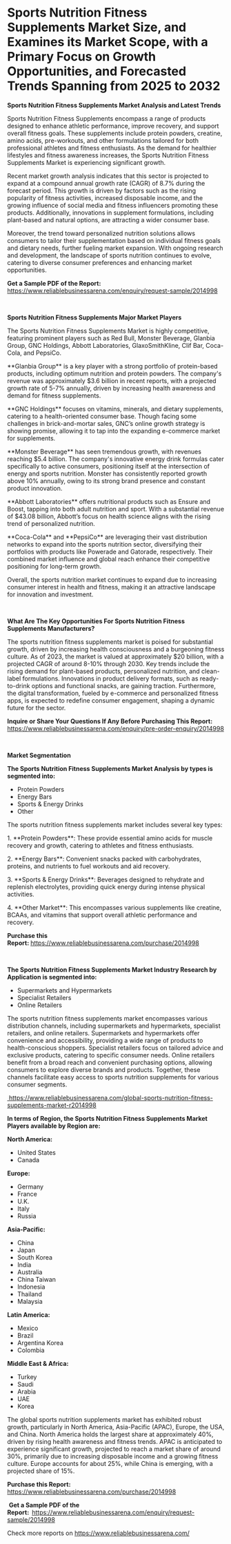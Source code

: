 <p><h1>Sports Nutrition Fitness Supplements Market Size, and Examines its Market Scope, with a Primary Focus on Growth Opportunities, and Forecasted Trends Spanning from 2025 to 2032</h1></p><p><strong>Sports Nutrition Fitness Supplements Market Analysis and Latest Trends</strong></p>
<p><p>Sports Nutrition Fitness Supplements encompass a range of products designed to enhance athletic performance, improve recovery, and support overall fitness goals. These supplements include protein powders, creatine, amino acids, pre-workouts, and other formulations tailored for both professional athletes and fitness enthusiasts. As the demand for healthier lifestyles and fitness awareness increases, the Sports Nutrition Fitness Supplements Market is experiencing significant growth.</p><p>Recent market growth analysis indicates that this sector is projected to expand at a compound annual growth rate (CAGR) of 8.7% during the forecast period. This growth is driven by factors such as the rising popularity of fitness activities, increased disposable income, and the growing influence of social media and fitness influencers promoting these products. Additionally, innovations in supplement formulations, including plant-based and natural options, are attracting a wider consumer base.</p><p>Moreover, the trend toward personalized nutrition solutions allows consumers to tailor their supplementation based on individual fitness goals and dietary needs, further fueling market expansion. With ongoing research and development, the landscape of sports nutrition continues to evolve, catering to diverse consumer preferences and enhancing market opportunities.</p></p>
<p><strong>Get a Sample PDF of the Report:&nbsp;</strong> <a href="https://www.reliablebusinessarena.com/enquiry/request-sample/2014998?utm_campaign=2033&utm_medium=2&utm_source=Github&utm_content=ia&utm_term=29032025&utm_id=sports-nutrition-fitness-supplements">https://www.reliablebusinessarena.com/enquiry/request-sample/2014998</a></p>
<p>&nbsp;</p>
<p><strong>Sports Nutrition Fitness Supplements Major Market Players</strong></p>
<p><p>The Sports Nutrition Fitness Supplements Market is highly competitive, featuring prominent players such as Red Bull, Monster Beverage, Glanbia Group, GNC Holdings, Abbott Laboratories, GlaxoSmithKline, Clif Bar, Coca-Cola, and PepsiCo. </p><p>**Glanbia Group** is a key player with a strong portfolio of protein-based products, including optimum nutrition and protein powders. The company's revenue was approximately $3.6 billion in recent reports, with a projected growth rate of 5-7% annually, driven by increasing health awareness and demand for fitness supplements.</p><p>**GNC Holdings** focuses on vitamins, minerals, and dietary supplements, catering to a health-oriented consumer base. Though facing some challenges in brick-and-mortar sales, GNC’s online growth strategy is showing promise, allowing it to tap into the expanding e-commerce market for supplements.</p><p>**Monster Beverage** has seen tremendous growth, with revenues reaching $5.4 billion. The company's innovative energy drink formulas cater specifically to active consumers, positioning itself at the intersection of energy and sports nutrition. Monster has consistently reported growth above 10% annually, owing to its strong brand presence and constant product innovation.</p><p>**Abbott Laboratories** offers nutritional products such as Ensure and Boost, tapping into both adult nutrition and sport. With a substantial revenue of $43.08 billion, Abbott’s focus on health science aligns with the rising trend of personalized nutrition.</p><p>**Coca-Cola** and **PepsiCo** are leveraging their vast distribution networks to expand into the sports nutrition sector, diversifying their portfolios with products like Powerade and Gatorade, respectively. Their combined market influence and global reach enhance their competitive positioning for long-term growth.</p><p>Overall, the sports nutrition market continues to expand due to increasing consumer interest in health and fitness, making it an attractive landscape for innovation and investment.</p></p>
<p>&nbsp;</p>
<p><strong>What Are The Key Opportunities For Sports Nutrition Fitness Supplements Manufacturers?</strong></p>
<p><p>The sports nutrition fitness supplements market is poised for substantial growth, driven by increasing health consciousness and a burgeoning fitness culture. As of 2023, the market is valued at approximately $20 billion, with a projected CAGR of around 8-10% through 2030. Key trends include the rising demand for plant-based products, personalized nutrition, and clean-label formulations. Innovations in product delivery formats, such as ready-to-drink options and functional snacks, are gaining traction. Furthermore, the digital transformation, fueled by e-commerce and personalized fitness apps, is expected to redefine consumer engagement, shaping a dynamic future for the sector.</p></p>
<p><strong>Inquire or Share Your Questions If Any Before Purchasing This Report:</strong> <a href="https://www.reliablebusinessarena.com/enquiry/pre-order-enquiry/2014998?utm_campaign=2033&utm_medium=2&utm_source=Github&utm_content=ia&utm_term=29032025&utm_id=sports-nutrition-fitness-supplements">https://www.reliablebusinessarena.com/enquiry/pre-order-enquiry/2014998</a></p>
<p>&nbsp;</p>
<p><strong>Market Segmentation</strong></p>
<p><strong>The Sports Nutrition Fitness Supplements Market Analysis by types is segmented into:</strong></p>
<p><ul><li>Protein Powders</li><li>Energy Bars</li><li>Sports & Energy Drinks</li><li>Other</li></ul></p>
<p><p>The sports nutrition fitness supplements market includes several key types: </p><p>1. **Protein Powders**: These provide essential amino acids for muscle recovery and growth, catering to athletes and fitness enthusiasts.</p><p>   </p><p>2. **Energy Bars**: Convenient snacks packed with carbohydrates, proteins, and nutrients to fuel workouts and aid recovery.</p><p>3. **Sports & Energy Drinks**: Beverages designed to rehydrate and replenish electrolytes, providing quick energy during intense physical activities.</p><p>4. **Other Market**: This encompasses various supplements like creatine, BCAAs, and vitamins that support overall athletic performance and recovery.</p></p>
<p><strong>Purchase this Report:&nbsp;</strong><a href="https://www.reliablebusinessarena.com/purchase/2014998?utm_campaign=2033&utm_medium=2&utm_source=Github&utm_content=ia&utm_term=29032025&utm_id=sports-nutrition-fitness-supplements">https://www.reliablebusinessarena.com/purchase/2014998</a></p>
<p>&nbsp;</p>
<p><strong>The Sports Nutrition Fitness Supplements Market Industry Research by Application is segmented into:</strong></p>
<p><ul><li>Supermarkets and Hypermarkets</li><li>Specialist Retailers</li><li>Online Retailers</li></ul></p>
<p><p>The sports nutrition fitness supplements market encompasses various distribution channels, including supermarkets and hypermarkets, specialist retailers, and online retailers. Supermarkets and hypermarkets offer convenience and accessibility, providing a wide range of products to health-conscious shoppers. Specialist retailers focus on tailored advice and exclusive products, catering to specific consumer needs. Online retailers benefit from a broad reach and convenient purchasing options, allowing consumers to explore diverse brands and products. Together, these channels facilitate easy access to sports nutrition supplements for various consumer segments.</p></p>
<p><a href="https://www.reliablebusinessarena.com/global-sports-nutrition-fitness-supplements-market-r2014998?utm_campaign=2033&utm_medium=2&utm_source=Github&utm_content=ia&utm_term=29032025&utm_id=sports-nutrition-fitness-supplements">&nbsp;https://www.reliablebusinessarena.com/global-sports-nutrition-fitness-supplements-market-r2014998</a></p>
<p><strong>In terms of Region, the Sports Nutrition Fitness Supplements Market Players available by Region are:</strong></p>
<p>
    <p> <strong> North America: </strong>
        <ul>
            <li>United States</li>
            <li>Canada</li>
        </ul>
        </p> 
    <p> <strong> Europe: </strong>
        <ul>
            <li>Germany</li>
            <li>France</li>
            <li>U.K.</li>
            <li>Italy</li>
            <li>Russia</li>
        </ul>
        </p> 
    <p> <strong> Asia-Pacific: </strong>
        <ul>
            <li>China</li>
            <li>Japan</li>
            <li>South Korea</li>
            <li>India</li>
            <li>Australia</li>
            <li>China Taiwan</li>
            <li>Indonesia</li>
            <li>Thailand</li>
            <li>Malaysia</li>
        </ul>
        </p> 
    <p> <strong> Latin America: </strong>
        <ul>
            <li>Mexico</li>
            <li>Brazil</li>
            <li>Argentina Korea</li>
            <li>Colombia</li>
        </ul>
        </p> 
    <p> <strong> Middle East & Africa: </strong>
        <ul>
            <li>Turkey</li>
            <li>Saudi</li>
            <li>Arabia</li>
            <li>UAE</li>
            <li>Korea</li>
        </ul>
    </p>
    </p>
<p><p>The global sports nutrition supplements market has exhibited robust growth, particularly in North America, Asia-Pacific (APAC), Europe, the USA, and China. North America holds the largest share at approximately 40%, driven by rising health awareness and fitness trends. APAC is anticipated to experience significant growth, projected to reach a market share of around 30%, primarily due to increasing disposable income and a growing fitness culture. Europe accounts for about 25%, while China is emerging, with a projected share of 15%.</p></p>
<p><strong>Purchase this Report: </strong><a href="https://www.reliablebusinessarena.com/purchase/2014998?utm_campaign=2033&utm_medium=2&utm_source=Github&utm_content=ia&utm_term=29032025&utm_id=sports-nutrition-fitness-supplements">https://www.reliablebusinessarena.com/purchase/2014998</a></p>
<p>&nbsp;<strong>Get a Sample PDF of the Report:&nbsp;&nbsp;</strong><a href="https://www.reliablebusinessarena.com/enquiry/request-sample/2014998?utm_campaign=2033&utm_medium=2&utm_source=Github&utm_content=ia&utm_term=29032025&utm_id=sports-nutrition-fitness-supplements">https://www.reliablebusinessarena.com/enquiry/request-sample/2014998</a></p>
<p><strong></strong></p>
<p>Check more reports on <a href="https://www.reliablebusinessarena.com/?utm_campaign=2033&utm_medium=2&utm_source=Github&utm_content=ia&utm_term=29032025&utm_id=sports-nutrition-fitness-supplements">https://www.reliablebusinessarena.com/</a></p>